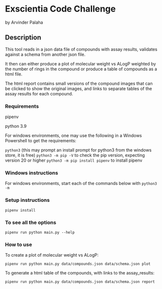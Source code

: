 # Exscientia Code Challenge
by Arvinder Palaha

## Description
This tool reads in a json data file of compounds with assay results, validates against a schema from another json file.

It then can either produce a plot of molecular weight vs ALogP weighted by the number of rings in the compound or produce a table of compounds as a html file.

The html report contains small versions of the compound images that can be clicked to show the original images, and links to separate tables of the assay results for each compound.

### Requirements
pipenv

python 3.9

For windows environments, one may use the following in a Windows Powershell to get the requirements:

`python3` (this may prompt an install prompt for python3 from the windows store, it is free)
`python3 -m pip -V` to check the pip version, expecting version 20 or higher
`python3 -m pip install pipenv` to install pipenv

### Windows instructions
For windows environments, start each of the commands below with `python3 -m`

### Setup instructions
`pipenv install`


### To see all the options
 `pipenv run python main.py --help`


### How to use
To create a plot of molecular weight vs ALogP:

`pipenv run python main.py data/compounds.json data/schema.json plot`

To generate a html table of the compounds, with links to the assay_results:

`pipenv run python main.py data/compounds.json data/schema.json report`


